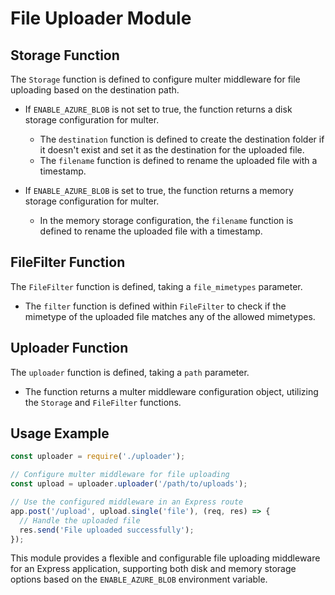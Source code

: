 # File Uploader Module

## Storage Function
The `Storage` function is defined to configure multer middleware for file uploading based on the destination path.

- If `ENABLE_AZURE_BLOB` is not set to true, the function returns a disk storage configuration for multer.
  - The `destination` function is defined to create the destination folder if it doesn't exist and set it as the destination for the uploaded file.
  - The `filename` function is defined to rename the uploaded file with a timestamp.

- If `ENABLE_AZURE_BLOB` is set to true, the function returns a memory storage configuration for multer.
  - In the memory storage configuration, the `filename` function is defined to rename the uploaded file with a timestamp.

## FileFilter Function
The `FileFilter` function is defined, taking a `file_mimetypes` parameter.

- The `filter` function is defined within `FileFilter` to check if the mimetype of the uploaded file matches any of the allowed mimetypes.

## Uploader Function
The `uploader` function is defined, taking a `path` parameter.

- The function returns a multer middleware configuration object, utilizing the `Storage` and `FileFilter` functions.

## Usage Example
```javascript
const uploader = require('./uploader');

// Configure multer middleware for file uploading
const upload = uploader.uploader('/path/to/uploads');

// Use the configured middleware in an Express route
app.post('/upload', upload.single('file'), (req, res) => {
  // Handle the uploaded file
  res.send('File uploaded successfully');
});
```

This module provides a flexible and configurable file uploading middleware for an Express application, supporting both disk and memory storage options based on the `ENABLE_AZURE_BLOB` environment variable.